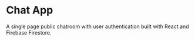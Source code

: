 # Chat App
A single page public chatroom with user authentication built with React and Firebase Firestore.
